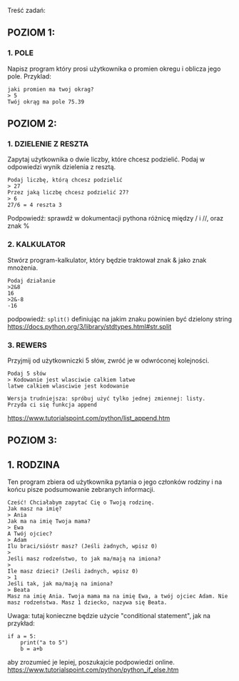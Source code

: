 Treść zadań:

## POZIOM 1:
### 1. POLE
Napisz program który prosi użytkownika o promien okregu i oblicza jego pole.
Przyklad:
```
jaki promien ma twoj okrag?
> 5
Twój okrąg ma pole 75.39
```

## POZIOM 2:
### 1. DZIELENIE Z RESZTA
Zapytaj użytkownika o dwie liczby, które chcesz podzielić. 
Podaj w odpowiedzi wynik dzielenia z resztą.
```
Podaj liczbę, którą chcesz podzielić
> 27
Przez jaką liczbę chcesz podzielić 27?
> 6
27/6 = 4 reszta 3
```
Podpowiedź: sprawdź w dokumentacji pythona różnicę między / i //, oraz znak %

### 2. KALKULATOR
Stwórz program-kalkulator, który będzie traktował znak & jako znak mnożenia.
```
Podaj działanie
>2&8
16
>2&-8
-16
```
podpowiedź: `split()` definiując na jakim znaku powinien być dzielony string
https://docs.python.org/3/library/stdtypes.html#str.split


### 3. REWERS
Przyjmij od użytkowniczki 5 słów, zwróć je w odwróconej kolejności.
```
Podaj 5 słów
> Kodowanie jest wlasciwie calkiem latwe
latwe calkiem wlasciwie jest kodowanie

Wersja trudniejsza: spróbuj użyć tylko jednej zmiennej: listy.
Przyda ci się funkcja append
```
https://www.tutorialspoint.com/python/list_append.htm

## POZIOM 3:
## 1. RODZINA
Ten program zbiera od użytkownika pytania o jego członków rodziny
i na końcu pisze podsumowanie zebranych informacji.

```
Cześć! Chciałabym zapytać Cię o Twoją rodzinę.
Jak masz na imię?
> Ania
Jak ma na imię Twoja mama?
> Ewa
A Twój ojciec?
> Adam
Ilu braci/sióstr masz? (Jeśli żadnych, wpisz 0)
>
Jeśli masz rodzeństwo, to jak ma/mają na imiona?
>
Ile masz dzieci? (Jeśli żadnych, wpisz 0)
> 1
Jeśli tak, jak ma/mają na imiona?
> Beata
Masz na imię Ania. Twoja mama ma na imię Ewa, a twój ojciec Adam. Nie masz rodzeństwa. Masz 1 dziecko, nazywa się Beata. 
```
Uwaga: tutaj konieczne będzie użycie "conditional statement", jak na przykład:
```
if a = 5:
	print("a to 5")
	b = a+b
```
aby zrozumieć je lepiej, poszukajcie podpowiedzi online.
https://www.tutorialspoint.com/python/python_if_else.htm
